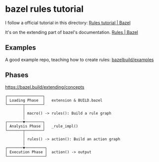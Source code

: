 # bazel rules tutorial

I follow a official tutorial in this directory:
[Rules tutorial | Bazel](https://bazel.build/rules/rules-tutorial)

It's on the extending part of bazel's documentation.
[Rules | Bazel](https://bazel.build/extending/rules)

## Examples

A good example repo, teaching how to create rules:
[bazelbuild/examples](https://github.com/bazelbuild/examples/tree/main/rules)

## Phases

https://bazel.build/extending/concepts

```
┌────────────────┐
│ Loading Phase  │   extension & BUILD.bazel
└───────┬────────┘
        │
        │ macro() -> rules(): Build a rule graph
        │
┌───────▼────────┐
│ Analysis Phase │   _rule_impl()
└───────┬────────┘
        │
        │ rules() -> action(): Build an action graph
        │
┌───────▼─────────┐
│ Execution Phase │  action() -> output
└─────────────────┘
```
